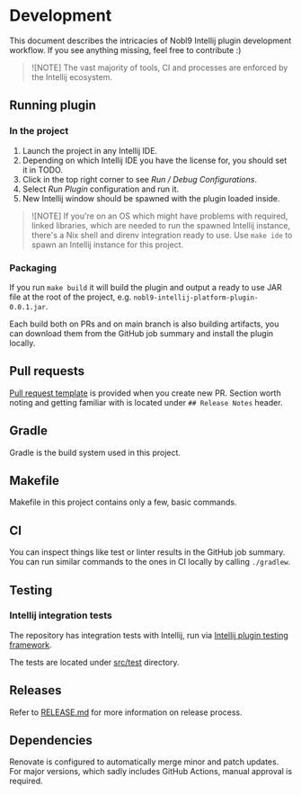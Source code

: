 # Development

This document describes the intricacies of Nobl9 Intellij plugin development workflow.
If you see anything missing, feel free to contribute :)

> ![NOTE]
> The vast majority of tools, CI and processes are enforced
> by the Intellij ecosystem.

## Running plugin

### In the project

1. Launch the project in any Intellij IDE.
2. Depending on which Intellij IDE you have the license for, you should set it in TODO.
3. Click in the top right corner to see _Run / Debug Configurations_.
4. Select _Run Plugin_ configuration and run it.
5. New Intellij window should be spawned with the plugin loaded inside.

> ![NOTE]
> If you're on an OS which might have problems with required, linked libraries,
> which are needed to run the spawned Intellij instance,
> there's a Nix shell and direnv integration ready to use.
> Use `make ide` to spawn an Intellij instance for this project.

### Packaging

If you run `make build` it will build the plugin and output a ready to use
JAR file at the root of the project,
e.g. `nobl9-intellij-platform-plugin-0.0.1.jar`.

Each build both on PRs and on main branch is also building artifacts,
you can download them from the GitHub job summary and
install the plugin locally.

## Pull requests

[Pull request template](../.github/pull_request_template.md)
is provided when you create new PR.
Section worth noting and getting familiar with is located under
`## Release Notes` header.

## Gradle

Gradle is the build system used in this project.

## Makefile

Makefile in this project contains only a few, basic commands.

## CI

You can inspect things like test or linter results in the GitHub job summary.
You can run similar commands to the ones in CI locally by calling `./gradlew`.

## Testing

### Intellij integration tests

The repository has integration tests with Intellij, run via
[Intellij plugin testing framework](https://plugins.jetbrains.com/docs/intellij/integration-tests-intro.html).

The tests are located under [src/test](../src/test) directory.

## Releases

Refer to [RELEASE.md](./RELEASE.md) for more information on release process.

## Dependencies

Renovate is configured to automatically merge minor and patch updates.
For major versions, which sadly includes GitHub Actions, manual approval
is required.
